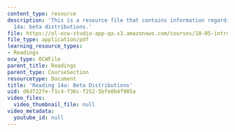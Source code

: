 ```yaml
---
content_type: resource
description: 'This is a resource file that contains information regarding reading
  14a: beta distributions.'
file: https://ol-ocw-studio-app-qa.s3.amazonaws.com/courses/18-05-introduction-to-probability-and-statistics-spring-2014/d6d722fef1c4f36cf2525bfe0b4f905a_MIT18_05S14_Reading14a.pdf
file_type: application/pdf
learning_resource_types:
- Readings
ocw_type: OCWFile
parent_title: Readings
parent_type: CourseSection
resourcetype: Document
title: 'Reading 14a: Beta Distributions'
uid: d6d722fe-f1c4-f36c-f252-5bfe0b4f905a
video_files:
  video_thumbnail_file: null
video_metadata:
  youtube_id: null
---
```

